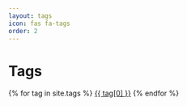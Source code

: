 ```yaml
---
layout: tags
icon: fas fa-tags
order: 2
---
```


# Tags

{% for tag in site.tags %}
<a href="/tags/{{ tag[0] | slugify }}/">{{ tag[0] }}</a>
{% endfor %}
